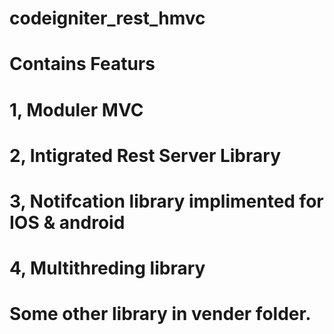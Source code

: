 # codeigniter_rest_hmvc
# Contains Featurs 
# 1, Moduler MVC
# 2, Intigrated Rest Server Library
# 3, Notifcation library implimented for IOS & android
# 4, Multithreding library
# Some other library in vender folder. 
